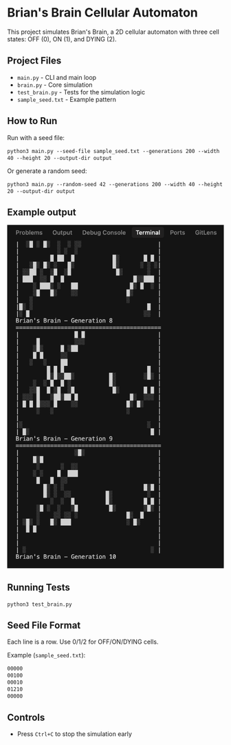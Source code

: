 # Brian's Brain Cellular Automaton

This project simulates Brian's Brain, a 2D cellular automaton with three cell states: OFF (0), ON (1), and DYING (2).

## Project Files

- `main.py` - CLI and main loop
- `brain.py` - Core simulation
- `test_brain.py` - Tests for the simulation logic
- `sample_seed.txt` - Example pattern


## How to Run

Run with a seed file:
```
python3 main.py --seed-file sample_seed.txt --generations 200 --width 40 --height 20 --output-dir output
```

Or generate a random seed:

```
python3 main.py --random-seed 42 --generations 200 --width 40 --height 20 --output-dir output
```

## Example output

![Simulation Output](terminal-output.png)

## Running Tests

```
python3 test_brain.py
```

## Seed File Format

Each line is a row. Use 0/1/2 for OFF/ON/DYING cells.

Example (`sample_seed.txt`):

```
00000
00100
00010
01210
00000
```

## Controls

- Press `Ctrl+C` to stop the simulation early
